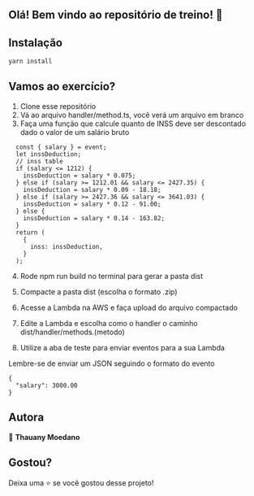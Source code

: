 ## Olá! Bem vindo ao repositório de treino! 👋


## Instalação

```sh
yarn install 
```

## Vamos ao exercício?

1. Clone esse repositório
2. Vá ao arquivo handler/method.ts, você verá um arquivo em branco
3. Faça uma função que calcule quanto de INSS deve ser descontado dado o valor de um salário bruto

```
  const { salary } = event;
  let inssDeduction;
  // inss table
  if (salary <= 1212) {
    inssDeduction = salary * 0.075;
  } else if (salary >= 1212.01 && salary <= 2427.35) {
    inssDeduction = salary * 0.09 - 18.18;
  } else if (salary >= 2427.36 && salary <= 3641.03) {
    inssDeduction = salary * 0.12 - 91.00;
  } else {
    inssDeduction = salary * 0.14 - 163.82;
  }
  return (
    {
      inss: inssDeduction,
    }
  );
```

4. Rode npm run build no terminal para gerar a pasta dist

5. Compacte a pasta dist (escolha o formato .zip)
6. Acesse a Lambda na AWS e faça upload do arquivo compactado 
7. Edite a Lambda e escolha como o handler o caminho dist/handler/methods.(metodo)
8. Utilize a aba de teste para enviar eventos para a sua Lambda

Lembre-se de enviar um JSON seguindo o formato do evento

```
{
  "salary": 3000.00
}
```

## Autora

👤 **Thauany Moedano**


## Gostou?

Deixa uma ⭐️ se você gostou desse projeto!
